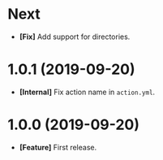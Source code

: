 # Next

- **[Fix]** Add support for directories.

# 1.0.1 (2019-09-20)

- **[Internal]** Fix action name in `action.yml`.

# 1.0.0 (2019-09-20)

- **[Feature]** First release.
